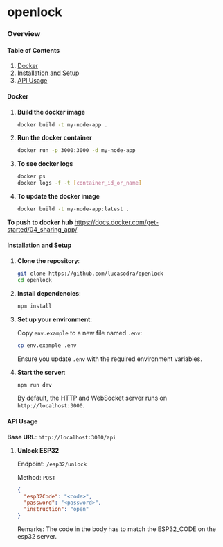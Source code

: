 # openlock

### Overview

#### Table of Contents

1. [Docker](#docker)
1. [Installation and Setup](#installation-and-setup)
1. [API Usage](#api-usage)

#### Docker

1. **Build the docker image**

   ```bash
   docker build -t my-node-app .
   ```

1. **Run the docker container**

   ```bash
   docker run -p 3000:3000 -d my-node-app
   ```

1. **To see docker logs**

   ```bash
   docker ps
   docker logs -f -t [container_id_or_name]
   ```

1. **To update the docker image**

   ```bash
   docker build -t my-node-app:latest .
   ```

**To push to docker hub**
https://docs.docker.com/get-started/04_sharing_app/

#### Installation and Setup

1. **Clone the repository**:

   ```bash
   git clone https://github.com/lucasodra/openlock
   cd openlock
   ```

1. **Install dependencies**:

   ```bash
   npm install
   ```

1. **Set up your environment**:

   Copy `env.example` to a new file named `.env`:

   ```bash
   cp env.example .env
   ```

   Ensure you update `.env` with the required environment variables.

1. **Start the server**:

   ```bash
   npm run dev
   ```

   By default, the HTTP and WebSocket server runs on `http://localhost:3000`.

#### API Usage

**Base URL**: `http://localhost:3000/api`

1. **Unlock ESP32**

   Endpoint: `/esp32/unlock`

   Method: `POST`

   ```json
   {
     "esp32Code": "<code>",
     "password": "<password>",
     "instruction": "open"
   }
   ```

   Remarks: The code in the body has to match the ESP32_CODE on the esp32 server.
